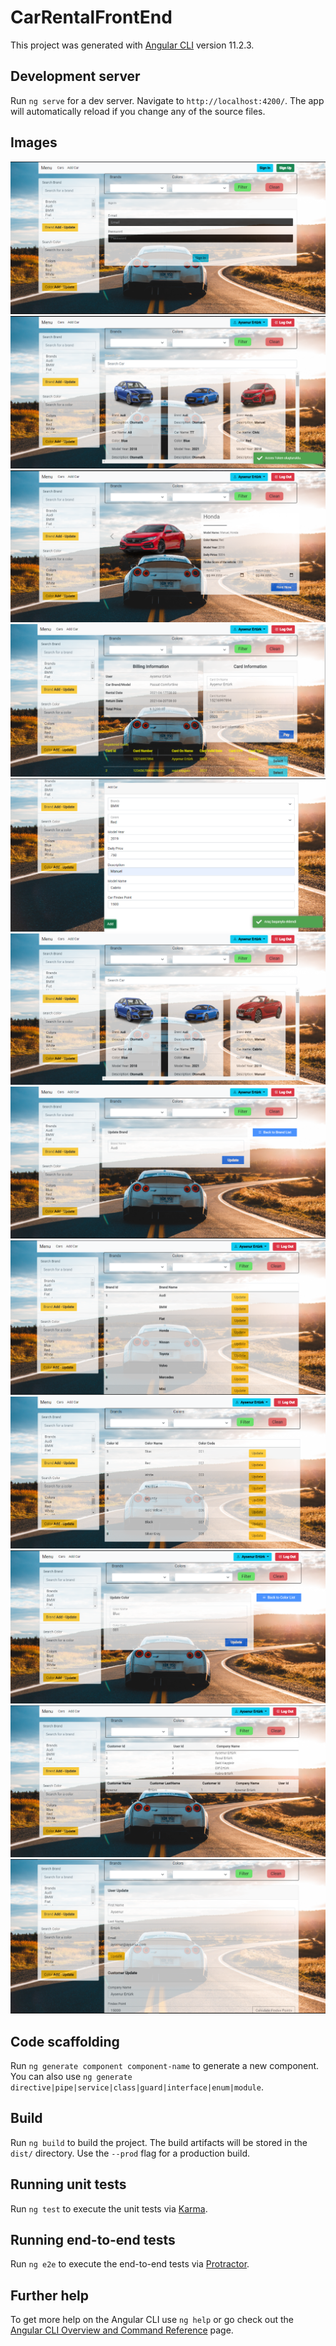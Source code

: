 # CarRentalFrontEnd

This project was generated with [Angular CLI](https://github.com/angular/angular-cli) version 11.2.3.

## Development server

Run `ng serve` for a dev server. Navigate to `http://localhost:4200/`. The app will automatically reload if you change any of the source files.

## Images

![alt text](https://github.com/Aysenurert123/CarRentalFront-End/blob/master/readmeImages/1.PNG?raw=true)
![alt text](https://github.com/Aysenurert123/CarRentalFront-End/blob/master/readmeImages/2.PNG?raw=true)
![alt text](https://github.com/Aysenurert123/CarRentalFront-End/blob/master/readmeImages/3.PNG?raw=true)
![alt text](https://github.com/Aysenurert123/CarRentalFront-End/blob/master/readmeImages/4.PNG?raw=true)
![alt text](https://github.com/Aysenurert123/CarRentalFront-End/blob/master/readmeImages/5.PNG?raw=true)
![alt text](https://github.com/Aysenurert123/CarRentalFront-End/blob/master/readmeImages/6.png?raw=true)
![alt text](https://github.com/Aysenurert123/CarRentalFront-End/blob/master/readmeImages/7.PNG?raw=true)
![alt text](https://github.com/Aysenurert123/CarRentalFront-End/blob/master/readmeImages/8.PNG?raw=true)
![alt text](https://github.com/Aysenurert123/CarRentalFront-End/blob/master/readmeImages/9.PNG?raw=true)
![alt text](https://github.com/Aysenurert123/CarRentalFront-End/blob/master/readmeImages/11.PNG?raw=true)
![alt text](https://github.com/Aysenurert123/CarRentalFront-End/blob/master/readmeImages/12.PNG?raw=true)
![alt text](https://github.com/Aysenurert123/CarRentalFront-End/blob/master/readmeImages/13.PNG?raw=true)



## Code scaffolding

Run `ng generate component component-name` to generate a new component. You can also use `ng generate directive|pipe|service|class|guard|interface|enum|module`.

## Build

Run `ng build` to build the project. The build artifacts will be stored in the `dist/` directory. Use the `--prod` flag for a production build.

## Running unit tests

Run `ng test` to execute the unit tests via [Karma](https://karma-runner.github.io).

## Running end-to-end tests

Run `ng e2e` to execute the end-to-end tests via [Protractor](http://www.protractortest.org/).

## Further help

To get more help on the Angular CLI use `ng help` or go check out the [Angular CLI Overview and Command Reference](https://angular.io/cli) page.
